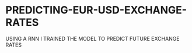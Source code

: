 # PREDICTING-EUR-USD-EXCHANGE-RATES
USING A RNN I TRAINED THE MODEL TO PREDICT FUTURE EXCHANGE RATES

